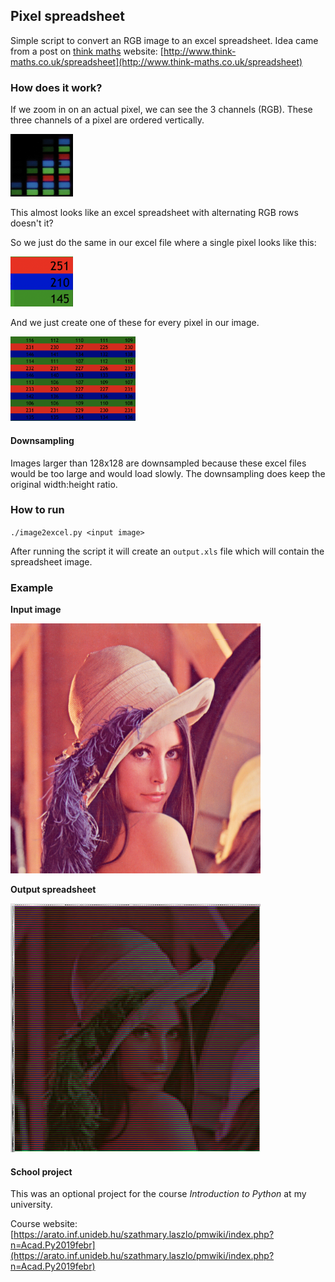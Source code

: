 ## Pixel spreadsheet

Simple script to convert an RGB image to an excel spreadsheet. Idea came from a post on [think maths](http://www.think-maths.co.uk/) website: [http://www.think-maths.co.uk/spreadsheet](http://www.think-maths.co.uk/spreadsheet)

### How does it work?

If we zoom in on an actual pixel, we can see the 3 channels (RGB). These three channels of a pixel are ordered vertically.

<img src="imgs/actualpixels.png" width=100 height=100>

This almost looks like an excel spreadsheet with alternating RGB rows doesn't it?

So we just do the same in our excel file where a single pixel looks like this:

<img src="imgs/apixelinexcel.png" width=100>

And we just create one of these for every pixel in our image.

<img src="imgs/pixinex.png" width=200>


#### Downsampling

Images larger than 128x128 are downsampled because these excel files would be too large and would load slowly. The downsampling does keep the original width:height ratio.

### How to run

`./image2excel.py <input image>`

After running the script it will create an `output.xls` file which will contain the spreadsheet image.

### Example

**Input image**

<img src="imgs/lena.png" width=400>

**Output spreadsheet**

<img src="imgs/lenaexcel.JPG" width=400>

#### School project

This was an optional project for the course *Introduction to Python* at my university.

Course website: 
[https://arato.inf.unideb.hu/szathmary.laszlo/pmwiki/index.php?n=Acad.Py2019febr](https://arato.inf.unideb.hu/szathmary.laszlo/pmwiki/index.php?n=Acad.Py2019febr)


